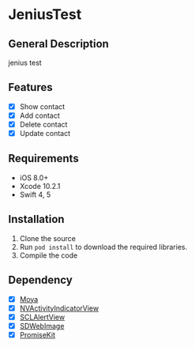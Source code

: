 # JeniusTest

## General Description
jenius test

## Features

- [x] Show contact
- [x] Add contact
- [x] Delete contact
- [x] Update contact

## Requirements

- iOS 8.0+
- Xcode 10.2.1
- Swift 4, 5

## Installation
1. Clone the source
2. Run `pod install` to download the required libraries.
3. Compile the code

## Dependency
- [x] [Moya](https://github.com/Moya/Moya)
- [x] [NVActivityIndicatorView](https://github.com/ninjaprox/NVActivityIndicatorView)
- [x] [SCLAlertView](https://github.com/vikmeup/SCLAlertView-Swift)
- [x] [SDWebImage](https://github.com/SDWebImage/SDWebImage)
- [x] [PromiseKit](https://github.com/mxcl/PromiseKit)
